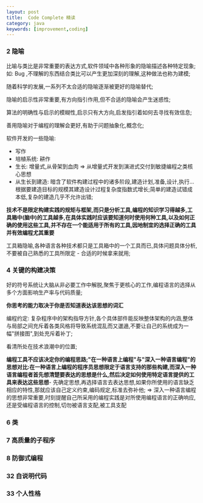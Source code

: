 ```yaml
---
layout: post
title:  Code Complete 精读
category: java
keywords: [improvement,coding]
---
```


### 2 隐喻

比喻与类比是非常重要的表达方式,软件领域中各种形象的隐喻描述各种特定现象; 如: Bug ,不理解的东西结合类比可以产生更加深刻的理解,这种做法也称为建模;

随着科学的发展,一系列不太合适的隐喻逐渐被更好的隐喻替代;

隐喻的启示性非常重要,有方向指引作用,但不合适的隐喻会产生迷惑性;

算法的明确性与启示的模糊性,启示只有大方向,启发指引着如何去寻找有效信息;

善用隐喻对于编程的理解会更好,有助于问题抽象化,概念化;

软件开发的一些隐喻:  
* 写作         
* 培植系统: 耕作          
* 生长: 增量式,从骨架到血肉 => 从增量式开发到演进式交付到敏捷编程之类核心思想   
* 从生长到建造: 暗含了软件构建过程中的诸多阶段,建造计划,准备,设计,执行...根据要建造目标的规模其建造设计过程复杂度指数式增长;简单的建造试错成本低,复杂的建造几乎不允许出错;

**技术不是限定构建实践的规矩与框架,而只是分析工具,编程的知识学习得越多,工具箱中(脑中)的工具越多,在具体实践时应该要知道何时使用何种工具,以及如何正确的使用这些工具,并不存在一个能适用于所有的工具,因地制宜的选择正确的工具并有效编程尤其重要**

工具箱隐喻,各种语言各种技术都只是工具箱中的一个工具而已,具体问题具体分析,不要被自己熟悉的工具所限定 - 合适的时候拿来就用;

### 4 关键的构建决策  

好的符号系统让大脑从非必要工作中解脱,聚焦于更核心的工作,编程语言的选择从多个方面影响生产率与代码质量;

**你思考的能力取决于你是否知道表达该思想的词汇**

编程约定: 复杂程序中的架构指导方针,各个具体部件能反映整体架构的内涵,整体与局部之间充斥着各类风格将导致系统混乱而又邋遢,不要让自己的系统成为一幅"拼接图",到处充斥着补丁;

看清所处在技术浪潮中的位置;

**编程工具不应该决定你的编程思路;"在一种语言上编程"与"深入一种语言编程"的思想对比:在一种语言上编程的程序员思想限定于语言支持的那些构建,而深入一种语言编程者首先想清楚要表达的思想是什么,然后决定如何使用特定语言提供的工具来表达这些思想**- 先确定思想,再选择语言去表达思想,如果你所使用的语言缺乏相应的特性,那就应该自己定义约束,编码规定,标准去弥补他;  => 深入一种语言编程的思想非常重要,时刻提醒自己所采用的编程实践是对所使用编程语言的正确响应,还是受编程语言的控制,切勿被语言支配,被工具支配


### 6 类


### 7 高质量的子程序   

### 8 防御式编程  

### 32 自说明代码  


### 33 个人性格